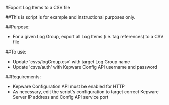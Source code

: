 #Export Log Items to a CSV file

##This is script is for example and instructional purposes only.

##Purpose: 
- For a given Log Group, export all Log Items (i.e. tag references) to a CSV file

##To use:
- Update 'csvs/logGroup.csv' with target Log Group name
- Update 'csvs/auth' with Kepware Config API username and password

##Requirements: 
- Kepware Configuration API must be enabled for HTTP 
- As necessary, edit the script's configuration to target correct Kepware Server IP address and Config API service port 
